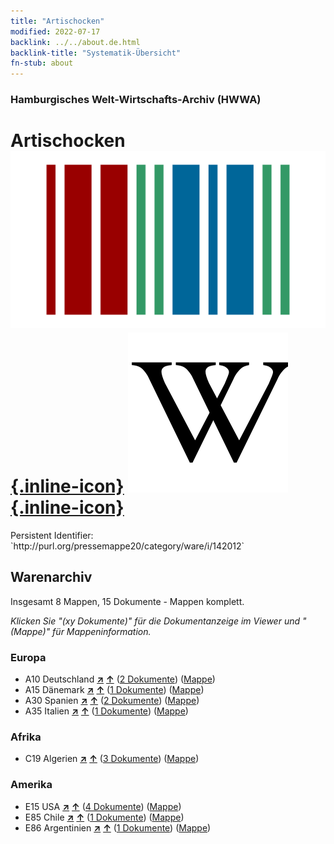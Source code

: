 ```yaml
---
title: "Artischocken"
modified: 2022-07-17
backlink: ../../about.de.html
backlink-title: "Systematik-Übersicht"
fn-stub: about
---
```


### Hamburgisches Welt-Wirtschafts-Archiv (HWWA)

# Artischocken &#160; [![Wikidata](/images/Wikidata-logo.svg "Wikidata"){.inline-icon}](http://www.wikidata.org/entity/Q23041430) [![Wikipedia](/images/Wikipedia-W.svg "Wikipedia"){.inline-icon}](https://de.wikipedia.org/wiki/Artischocke)

<div class="hint">Persistent Identifier: `http://purl.org/pressemappe20/category/ware/i/142012`</div>







## Warenarchiv




Insgesamt 8 Mappen, 15 Dokumente - Mappen komplett.

_Klicken Sie "(xy Dokumente)" für die Dokumentanzeige im Viewer und "(Mappe)" für Mappeninformation._




### Europa

- A10 Deutschland [**&nearr;**](../../../geo/i/126128/about.de.html "Deutschland (alle Mappen)") [**&uarr;**](../../../geo/about.de.html#A10 "Ländersystematik") (<a href="https://pm20.zbw.eu/iiifview/folder/wa/142012,126128" title="über: Artischocken : Deutschland" target="_blank">2 Dokumente</a>) ([Mappe](../../../../folder/wa/1420xx/142012/1261xx/126128/about.de.html))
- A15 Dänemark [**&nearr;**](../../../geo/i/141739/about.de.html "Dänemark (alle Mappen)") [**&uarr;**](../../../geo/about.de.html#A15 "Ländersystematik") (<a href="https://pm20.zbw.eu/iiifview/folder/wa/142012,141739" title="über: Artischocken : Dänemark" target="_blank">1 Dokumente</a>) ([Mappe](../../../../folder/wa/1420xx/142012/1417xx/141739/about.de.html))
- A30 Spanien [**&nearr;**](../../../geo/i/140984/about.de.html "Spanien (alle Mappen)") [**&uarr;**](../../../geo/about.de.html#A30 "Ländersystematik") (<a href="https://pm20.zbw.eu/iiifview/folder/wa/142012,140984" title="über: Artischocken : Spanien" target="_blank">2 Dokumente</a>) ([Mappe](../../../../folder/wa/1420xx/142012/1409xx/140984/about.de.html))
- A35 Italien [**&nearr;**](../../../geo/i/141008/about.de.html "Italien (alle Mappen)") [**&uarr;**](../../../geo/about.de.html#A35 "Ländersystematik") (<a href="https://pm20.zbw.eu/iiifview/folder/wa/142012,141008" title="über: Artischocken : Italien" target="_blank">1 Dokumente</a>) ([Mappe](../../../../folder/wa/1420xx/142012/1410xx/141008/about.de.html))

### Afrika

- C19 Algerien [**&nearr;**](../../../geo/i/141354/about.de.html "Algerien (alle Mappen)") [**&uarr;**](../../../geo/about.de.html#C19 "Ländersystematik") (<a href="https://pm20.zbw.eu/iiifview/folder/wa/142012,141354" title="über: Artischocken : Algerien" target="_blank">3 Dokumente</a>) ([Mappe](../../../../folder/wa/1420xx/142012/1413xx/141354/about.de.html))

### Amerika

- E15 USA [**&nearr;**](../../../geo/i/141653/about.de.html "USA (alle Mappen)") [**&uarr;**](../../../geo/about.de.html#E15 "Ländersystematik") (<a href="https://pm20.zbw.eu/iiifview/folder/wa/142012,141653" title="über: Artischocken : USA" target="_blank">4 Dokumente</a>) ([Mappe](../../../../folder/wa/1420xx/142012/1416xx/141653/about.de.html))
- E85 Chile [**&nearr;**](../../../geo/i/141691/about.de.html "Chile (alle Mappen)") [**&uarr;**](../../../geo/about.de.html#E85 "Ländersystematik") (<a href="https://pm20.zbw.eu/iiifview/folder/wa/142012,141691" title="über: Artischocken : Chile" target="_blank">1 Dokumente</a>) ([Mappe](../../../../folder/wa/1420xx/142012/1416xx/141691/about.de.html))
- E86 Argentinien [**&nearr;**](../../../geo/i/141692/about.de.html "Argentinien (alle Mappen)") [**&uarr;**](../../../geo/about.de.html#E86 "Ländersystematik") (<a href="https://pm20.zbw.eu/iiifview/folder/wa/142012,141692" title="über: Artischocken : Argentinien" target="_blank">1 Dokumente</a>) ([Mappe](../../../../folder/wa/1420xx/142012/1416xx/141692/about.de.html))








